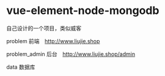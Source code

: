 # vue-element-node-mongodb
自己设计的一个项目，类似威客

problem 前端　http://www.liujie.shop

problem_admin 后台　http://www.liujie.shop/admin

data 数据库
